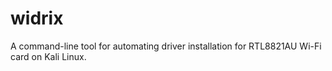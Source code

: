 # widrix
A command-line tool for automating driver installation for RTL8821AU Wi-Fi card on Kali Linux.
